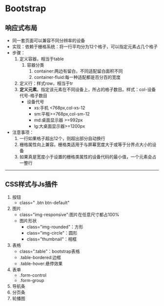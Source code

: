 # Bootstrap

## 响应式布局

* 同一套页面可以兼容不同分辨率的设备
* 实现：依赖于栅格系统：将一行平均分为12个格子，可以指定元素占几个格子
* 步骤：
  1. 定义容器，相当于table
     1. 容器分类
        1. container:两边有留白，不同适配留白面积不同
        2. container-fluid:每一种适配都是百分百的宽度
  2. 定义行：样式row，相当于tr
  3. **定义元素**。指定该元素在不同设备上，所占的格子数目。样式：col-设备代号-格子数目
     * 设备代号
       * xs:手机 <768px,col-xs-12
       * sm:平板>=768px,col-sm-12
       * md:桌面显示器 >=992px
       * lg:大桌面显示器>=1200px
* 注意事项：
  1. 一行如果格子超出12个，则超出部分自动换行
  2. 栅格属性向上兼容。栅格类适用于与屏幕宽度大于或等于分界点大小的设备
  3. 如果真是宽度小于设置的栅格类属性的设备代码的最小值，一个元素会占一整行

---

## CSS样式与Js插件

1. 按钮
   * class=" .btn btn-default"
2. 图片
   * class="img-responsive":图片在任意尺寸都占100%
   * 图片形状
     * class="img-rounded"：方形
     * class="img-circle"：圆形
     * class="thumbnail"：相框
3. 表格
   * class=".table"：bootstrap表格
   * .table-bordered:边框
   * .table-hover:悬停效果
4. 表单
   * .form-control
   * .form-group
5. 导航条
6. 分页条
7. 轮播图